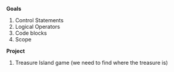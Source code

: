 **Goals**
  1. Control Statements
  2. Logical Operators 
  3. Code blocks
  4. Scope 
  
**Project**   
  
  1. Treasure Island game (we need to find where the treasure is)
